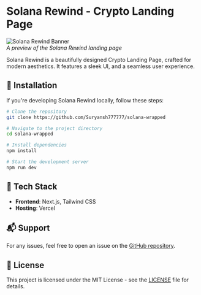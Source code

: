 # Solana Rewind - Crypto Landing Page

![Solana Rewind Banner](./public/screenshot.png)  
_A preview of the Solana Rewind landing page_

Solana Rewind is a beautifully designed Crypto Landing Page, crafted for modern aesthetics. It features a sleek UI, and a seamless user experience.

## 🔧 Installation

If you're developing Solana Rewind locally, follow these steps:

```bash
# Clone the repository
git clone https://github.com/Suryansh777777/solana-wrapped

# Navigate to the project directory
cd solana-wrapped

# Install dependencies
npm install

# Start the development server
npm run dev
```

## 🎨 Tech Stack

- **Frontend**: Next.js, Tailwind CSS
- **Hosting**: Vercel

## 📬 Support

For any issues, feel free to open an issue on the [GitHub repository](https://github.com/Suryansh777777/solana-wrapped).

## 📜 License

This project is licensed under the MIT License - see the [LICENSE](LICENSE) file for details.
